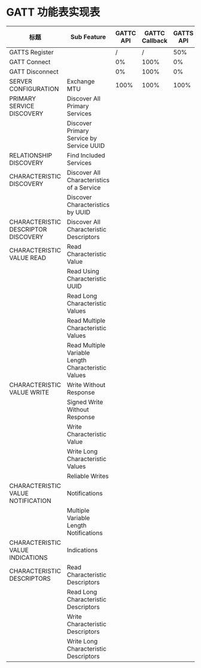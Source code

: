 



# GATT 功能表实现表

| 标题                                | Sub Feature                                         | GATTC API | GATTC Callback | GATTS API | GATTS Callcak | 备注 |
| ----------------------------------- | --------------------------------------------------- | --------- | -------------- | --------- | ------------- | ---- |
| GATTS Register                      |                                                     | /         | /              | 50%       |               |      |
| GATT Connect                        |                                                     | 0%        | 100%           | 0%        | 100%          |      |
| GATT Disconnect                     |                                                     | 0%        | 100%           | 0%        | 100%          |      |
| SERVER CONFIGURATION                | Exchange MTU                                        | 100%      | 100%           | 100%      | 100%          |      |
| PRIMARY SERVICE DISCOVERY           | Discover All Primary Services                       |           |                |           |               |      |
|                                     | Discover Primary Service by Service UUID            |           |                |           |               |      |
| RELATIONSHIP DISCOVERY              | Find Included Services                              |           |                |           |               |      |
| CHARACTERISTIC DISCOVERY            | Discover All Characteristics of a Service           |           |                |           |               |      |
|                                     | Discover Characteristics by UUID                    |           |                |           |               |      |
| CHARACTERISTIC DESCRIPTOR DISCOVERY | Discover All Characteristic Descriptors             |           |                |           |               |      |
| CHARACTERISTIC VALUE READ           | Read Characteristic Value                           |           |                |           |               |      |
|                                     | Read Using Characteristic UUID                      |           |                |           |               |      |
|                                     | Read Long Characteristic Values                     |           |                |           |               |      |
|                                     | Read Multiple Characteristic Values                 |           |                |           |               |      |
|                                     | Read Multiple Variable Length Characteristic Values |           |                |           |               |      |
| CHARACTERISTIC VALUE WRITE          | Write Without Response                              |           |                |           |               |      |
|                                     | Signed Write Without Response                       |           |                |           |               |      |
|                                     | Write Characteristic Value                          |           |                |           |               |      |
|                                     | Write Long Characteristic Values                    |           |                |           |               |      |
|                                     | Reliable Writes                                     |           |                |           |               |      |
| CHARACTERISTIC VALUE NOTIFICATION   | Notifications                                       |           |                |           |               |      |
|                                     | Multiple Variable Length Notifications              |           |                |           |               |      |
| CHARACTERISTIC VALUE INDICATIONS    | Indications                                         |           |                |           |               |      |
| CHARACTERISTIC DESCRIPTORS          | Read Characteristic Descriptors                     |           |                |           |               |      |
|                                     | Read Long Characteristic Descriptors                |           |                |           |               |      |
|                                     | Write Characteristic Descriptors                    |           |                |           |               |      |
|                                     | Write Long Characteristic Descriptors               |           |                |           |               |      |